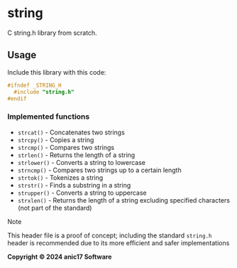 # string
C string.h library from scratch.

## Usage

Include this library with this code:

```c
#ifndef _STRING_H
  #include "string.h"
#endif
```

### Implemented functions

- `strcat()` - Concatenates two strings  
- `strcpy()` - Copies a string  
- `strcmp()` - Compares two strings  
- `strlen()` - Returns the length of a string  
- `strlower()` - Converts a string to lowercase  
- `strncmp()` - Compares two strings up to a certain length  
- `strtok()` - Tokenizes a string  
- `strstr()` - Finds a substring in a string  
- `strupper()` - Converts a string to uppercase  
- `strxlen()` - Returns the length of a string excluding specified characters (not part of the standard)




> [!NOTE]
> This header file is a proof of concept; including the standard `string.h` header is recommended due to its more efficient and safer implementations

**Copyright &copy; 2024 anic17 Software**
